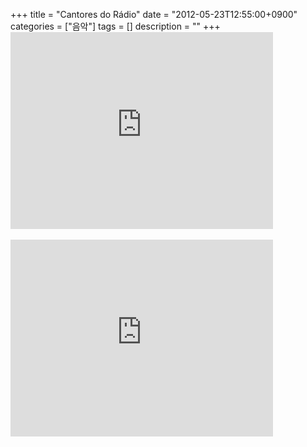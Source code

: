 +++
title = "Cantores do Rádio"
date = "2012-05-23T12:55:00+0900"
categories = ["음악"]
tags = []
description = ""
+++
<span class="copyright_entry" style="display:block;" title="Cantores do Rádio@@**@@http://shed.egloos.com/3843293"></span>
<embed src="http://www.youtube.com/v/prPXz-_L5og?version=3&amp;hl=ko_KR" type="application/x-shockwave-flash" width="420" height="315" allowscriptaccess="always" allowfullscreen="true">
<br>
<br>
<embed src="http://www.youtube.com/v/bsJJ3YPhlzE?version=3&amp;hl=ko_KR" type="application/x-shockwave-flash" width="420" height="315" allowscriptaccess="always" allowfullscreen="true"> 
<!--
       <rdf:RDF xmlns:rdf="http://www.w3.org/1999/02/22-rdf-syntax-ns#"
		    xmlns:dc="http://purl.org/dc/elements/1.1/"
		    xmlns:trackback="http://madskills.com/public/xml/rss/module/trackback/">
       <rdf:Description
	        rdf:about="http://shed.egloos.com/3843293"
	        dc:identifier="http://shed.egloos.com/3843293"
	        dc:title="Cantores do Rádio"
	        trackback:ping="http://shed.egloos.com/tb/3843293"/>
       </rdf:RDF>
       -->

<ul></ul>